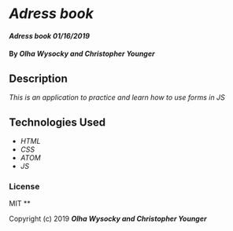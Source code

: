 # _Adress book_

#### _Adress book 01/16/2019_

#### By _**Olha Wysocky and Christopher Younger**_

## Description

_This is an application to practice and learn how to use forms in JS_


## Technologies Used

* _HTML_
* _CSS_
* _ATOM_
* _JS_

### License
MIT
**

Copyright (c) 2019 **_Olha Wysocky and Christopher Younger_**
